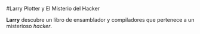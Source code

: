 #Larry Plotter y El Misterio del Hacker

**Larry** descubre un libro de ensamblador y compiladores que pertenece a
un misterioso *hacker*.
